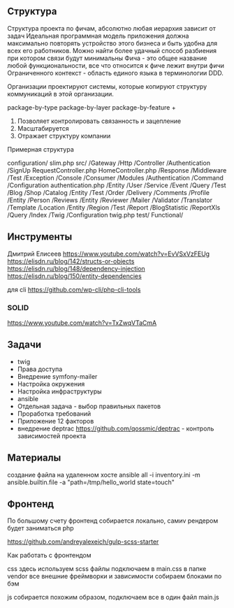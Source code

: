 ## Структура 

Структура проекта по фичам, абсолютно любая иерархия зависит от задач
Идеальная программная модель приложения должна максимально повторять устройство этого бизнеса и быть удобна для всех его работников.
Можно найти более удачный способ разбиения при котором связи будут минимальны
Фича - это общее название любой функциональности, все что относится к фиче лежит внутри фичи
Ограниченного контекст - область единого языка в терминологии DDD.

Организации проектируют системы, которые копируют структуру коммуникаций в этой организации.

package-by-type
package-by-layer
package-by-feature + 

1. Позволяет контролировать связанность и зацепление
2. Масштабируется
3. Отражает структуру компании

Примерная структура

configuration/
    slim.php
src/
    /Gateway
        /Http
            /Controller
                /Authentication
                    /SignUp
                        RequestController.php
                HomeController.php
            /Response
            /Middleware
            /Test
            /Exception
        /Console
            /Consumer
    /Modules 
        /Authentication
            /Command
            /Configuration
                authentication.php
            /Entity
                /User
            /Service
            /Event
            /Query
            /Test
        /Blog
        /Shop
            /Catalog
                /Entity
                /Test
            /Order
            /Delivery
        /Comments
        /Profile
            /Entity
                /Person
        /Reviews
            /Entity
                /Reviewer
        /Mailer
        /Validator
        /Translator
        /Template
        /Location
            /Entity
                /Region
            /Test
        /Report
        /BlogStatistic
            /ReportXls
                /Query
                /Index
        /Twig
            /Configuration
                twig.php
test/
    Functional/

## Инструменты

Дмитрий Елисеев https://www.youtube.com/watch?v=EvVSxVzFEUg
https://elisdn.ru/blog/142/structs-or-objects
https://elisdn.ru/blog/148/dependency-injection
https://elisdn.ru/blog/150/entity-dependencies

для cli 
https://github.com/wp-cli/php-cli-tools

### SOLID

https://www.youtube.com/watch?v=TxZwqVTaCmA

## Задачи 
- twig 
- Права доступа 
- Внедрение symfony-mailer
- Настройка окружения
- Настройка инфраструктуры
- ansible
- Отдельная задача - выбор правильных пакетов
- Проработка требований
- Приложение 12 факторов
- внедрение deptrac https://github.com/qossmic/deptrac - контроль зависимостей проекта

## Материалы

создание файла на удаленном хосте ansible all -i inventory.ini -m ansible.builtin.file -a "path=/tmp/hello_world state=touch"

## Фронтенд

По большому счету фронтенд собирается локально, самиv рендером будет заниматься php

https://github.com/andreyalexeich/gulp-scss-starter

Как работать с фронтендом

css здесь используем scss файлы подключаем в main.css
в папке vendor все внешние фреймворки и зависимости
собираем блоками по бэм

js собирается похожим образом, подключаем все в один файл main.js

